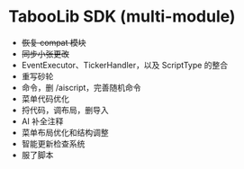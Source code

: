 # TabooLib SDK (multi-module)

- ~~恢复 compat 模块~~
- ~~同步小张更改~~
- EventExecutor、TickerHandler，以及 ScriptType 的整合
- 重写砂轮
- 命令，删 /aiscript，完善随机命令
- 菜单代码优化
- 捋代码，调布局，删导入
- AI 补全注释
- 菜单布局优化和结构调整
- 智能更新检查系统
- 服了脚本